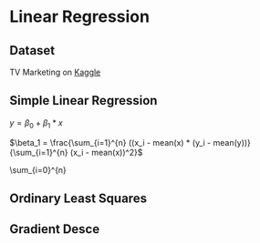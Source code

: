 # Linear Regression



## Dataset
TV Marketing on [Kaggle](https://www.kaggle.com/datasets/devzohaib/tvmarketingcsv)

## Simple Linear Regression

$y = \beta_0 + \beta_1*x$

$\beta_1 = \frac{\sum_{i=1}^{n} ((x_i - mean(x) * (y_i - mean(y))}{\sum_{i=1}^{n} (x_i - mean(x))^2}$

\sum_{i=0}^{n}

## Ordinary Least Squares

## Gradient Desce
